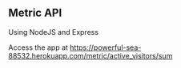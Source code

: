 ## Metric API
Using NodeJS and Express

Access the app at https://powerful-sea-88532.herokuapp.com/metric/active_visitors/sum
